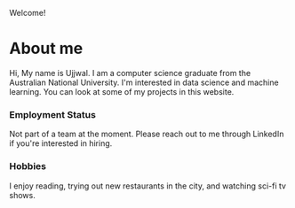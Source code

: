 Welcome!

# About me
Hi, My name is Ujjwal. I am a computer science graduate from the Australian National
University. I'm interested in data science and machine learning. You can look at some of my projects in this website. 

### Employment Status
Not part of a team at the moment. 
Please reach out to me through LinkedIn if you're interested in hiring. 

### Hobbies
I enjoy reading, trying out new restaurants in the city, and watching sci-fi tv shows.
 

